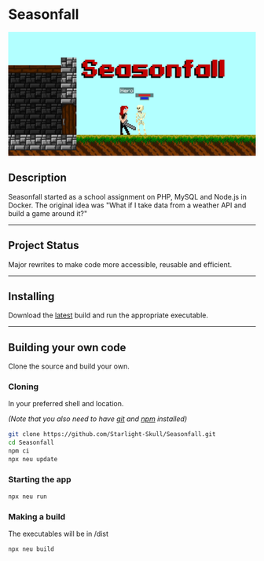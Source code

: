 # Seasonfall

![banner](https://github.com/Starlight-Skull/Seasonfall/blob/ca3f0d77167a61dfa9739d97f201b91960388c0f/Misc/Banner.png?raw=true)

## Description

Seasonfall started as a school assignment on PHP, MySQL and Node.js in Docker.
The original idea was "What if I take data from a weather API and build a game around it?"

---

## Project Status

Major rewrites to make code more accessible, reusable and efficient.

---

## Installing

Download the [latest](https://github.com/Starlight-Skull/Seasonfall/releases/latest) build and run the appropriate executable.

---

## Building your own code

Clone the source and build your own.

### Cloning

In your preferred shell and location.

*(Note that you also need to have [git](https://git-scm.com/downloads) and [npm](https://nodejs.org/en/download/) installed)*

```bash
git clone https://github.com/Starlight-Skull/Seasonfall.git
cd Seasonfall
npm ci
npx neu update
```

### Starting the app

```bash
npx neu run
```

### Making a build

The executables will be in /dist

```bash
npx neu build
```
